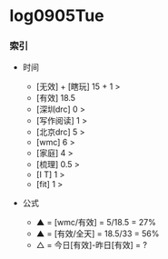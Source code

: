 # log0905Tue
   
### 索引

- 时间
    + [无效] + [瞎玩] 15 + 1 >
    + [有效] 18.5
    + [深圳drc] 0 >
    + [写作阅读] 1 >
    + [北京drc] 5 >
    + [wmc] 6 >
    + [家庭] 4 >
    + [梳理] 0.5 >
    + [I T] 1 >
    + [fit] 1 >

- 公式
    + ▲ = [wmc/有效] = 5/18.5 = 27%
    + ▲ = [有效/全天] = 18.5/33 = 56%
    + △ = 今日[有效]-昨日[有效] = ?
